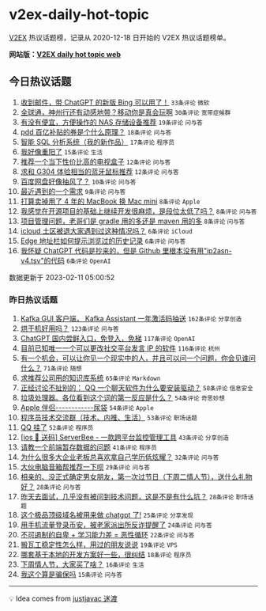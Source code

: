 # v2ex-daily-hot-topic

[V2EX](https://www.v2ex.com/) 热议话题榜，记录从 2020-12-18 日开始的 V2EX 热议话题榜单。

**网站版：[V2EX daily hot topic web](https://boojack.github.io/v2ex-daily-hot-topic-web/)**

## 今日热议话题

<!-- TODAY BEGIN -->

1. [收到邮件，带 ChatGPT 的新版 Bing 可以用了！](https://www.v2ex.com/t/915087) `33条评论` `微软`
1. [全球通，神州行还有动感地带？移动你是真会玩啊](https://www.v2ex.com/t/915085) `30条评论` `宽带症候群`
1. [有没有便宜，方便操作的 NAS 存储设备推荐](https://www.v2ex.com/t/915083) `19条评论` `问与答`
1. [pdd 百亿补贴的券是个什么原理？](https://www.v2ex.com/t/915082) `18条评论` `问与答`
1. [智能 SQL 分析系统（我的新作品）](https://www.v2ex.com/t/915090) `17条评论` `程序员`
1. [我好像重阳了](https://www.v2ex.com/t/915097) `15条评论` `生活`
1. [推荐一个当下性价比高的电视盒子](https://www.v2ex.com/t/915108) `12条评论` `问与答`
1. [求和 G304 体验相当的蓝牙鼠标推荐](https://www.v2ex.com/t/915098) `12条评论` `问与答`
1. [百度网盘好像抽风了？](https://www.v2ex.com/t/915084) `10条评论` `问与答`
1. [最近遇到的一个需求](https://www.v2ex.com/t/915110) `9条评论` `问与答`
1. [打算卖掉用了 4 年的 MacBook 换 Mac mini](https://www.v2ex.com/t/915119) `8条评论` `Apple`
1. [我感觉在开源项目的基础上继续开发很麻烦，是段位太低了吗？](https://www.v2ex.com/t/915111) `8条评论` `问与答`
1. [项目管理问题，老哥们是 gradle 用的多还是 maven 用的多](https://www.v2ex.com/t/915089) `8条评论` `问与答`
1. [icloud 土区被退大家遇到过这种情况吗？](https://www.v2ex.com/t/915103) `6条评论` `iCloud`
1. [Edge 地址栏如何提示浏览过的历史记录](https://www.v2ex.com/t/915101) `6条评论` `问与答`
1. [我怀疑 ChatGPT 代码是抄来的，但是 Github 里根本没有用"ip2asn-v4.tsv"的代码](https://www.v2ex.com/t/915081) `6条评论` `OpenAI`

数据更新于 2023-02-11 05:00:52

<!-- TODAY END -->

### 昨日热议话题

<!-- YESTERDAY BEGIN -->

1. [Kafka GUI 客户端， Kafka Assistant 一年激活码抽送](https://www.v2ex.com/t/914776) `162条评论` `分享创造`
1. [烘干机好用吗？](https://www.v2ex.com/t/914827) `123条评论` `问与答`
1. [ChatGPT 国内尝鲜入口，免登入，免梯](https://www.v2ex.com/t/914787) `117条评论` `OpenAI`
1. [目前已知唯一一个可以更改社交平台发言 IP 的软件](https://www.v2ex.com/t/914803) `116条评论` `杭州`
1. [有一个机会，可以让你见一个现实中的人，并且可以问一个问题，你会见谁问什么？](https://www.v2ex.com/t/914762) `71条评论` `随想`
1. [求推荐公司用的知识库系统](https://www.v2ex.com/t/914777) `65条评论` `Markdown`
1. [正经讨论不扯别的： QQ 一个聊天软件为什么要安装驱动？](https://www.v2ex.com/t/914862) `58条评论` `信息安全`
1. [垃圾处理器。各位看到这个词的第一反应是什么？](https://www.v2ex.com/t/914800) `54条评论` `奇思妙想`
1. [Apple 伴侣------------尿袋](https://www.v2ex.com/t/914932) `54条评论` `Apple`
1. [程序员技术交流群（技术、内推、生活）](https://www.v2ex.com/t/914959) `53条评论` `职场话题`
1. [QQ 挂了](https://www.v2ex.com/t/914814) `52条评论` `程序员`
1. [[ios 🎉 送码] ServerBee - 一款跨平台监控管理工具](https://www.v2ex.com/t/914946) `43条评论` `分享创造`
1. [请教一个前端暂存数据的问题](https://www.v2ex.com/t/914975) `41条评论` `程序员`
1. [为什么很多大企业老板总喜欢拿自己学历低炫耀？](https://www.v2ex.com/t/914788) `32条评论` `问与答`
1. [大伙电脑音箱帮推荐一下呗](https://www.v2ex.com/t/914909) `29条评论` `问与答`
1. [相亲的、没正式确定男女朋友，第一次过节日（下周二情人节），送什么礼物好？](https://www.v2ex.com/t/914973) `28条评论` `问与答`
1. [昨天去面试，几乎没有被问到技术问题，这是不是有什么坑？](https://www.v2ex.com/t/914768) `28条评论` `职场话题`
1. [这个极品顶级域名被用来做 chatgpt 了!](https://www.v2ex.com/t/914989) `25条评论` `分享发现`
1. [用手机流量登录币安，被老家派出所反诈提醒了](https://www.v2ex.com/t/914907) `24条评论` `问与答`
1. [不可遏制的自卑 + 学习能力差 = 恶性循环](https://www.v2ex.com/t/914759) `22条评论` `问与答`
1. [搬瓦工稳定性怎么样，用过的朋友说说](https://www.v2ex.com/t/914893) `19条评论` `VPS`
1. [哪套基于本地的开发方案好一些，很纠结](https://www.v2ex.com/t/914925) `18条评论` `程序员`
1. [下周情人节，大家买了啥？](https://www.v2ex.com/t/914911) `16条评论` `生活`
1. [我这个算是骗保吗](https://www.v2ex.com/t/914767) `15条评论` `问与答`

<!-- YESTERDAY END -->

---

💡 Idea comes from [justjavac 迷渡](https://github.com/justjavac/)
